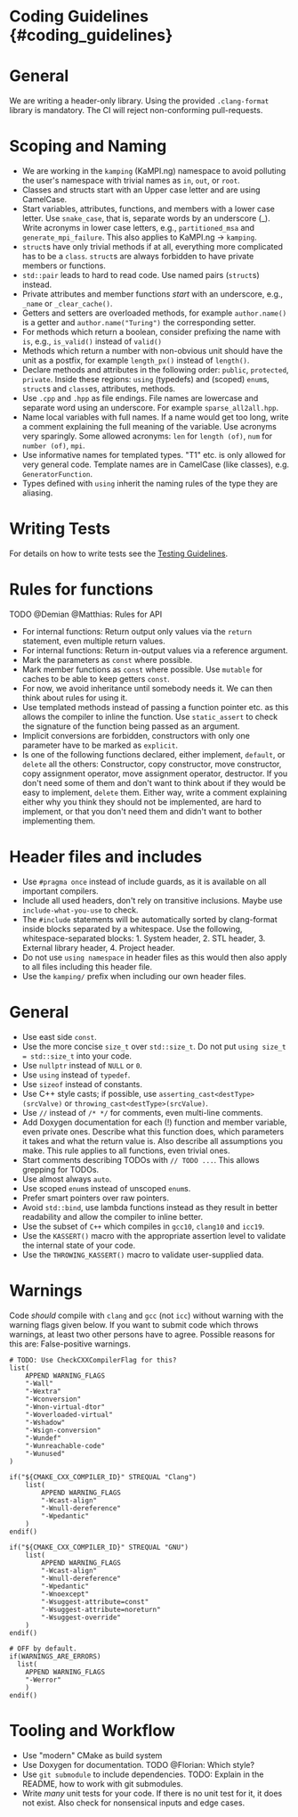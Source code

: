 Coding Guidelines {#coding_guidelines}
============
# General
We are writing a header-only library.
Using the provided `.clang-format` library is mandatory. The CI will reject non-conforming pull-requests.


# Scoping and Naming
* We are working in the `kamping` (KaMPI.ng) namespace to avoid polluting the user's namespace with trivial names as `in`, `out`, or `root`.
* Classes and structs start with an Upper case letter and are using CamelCase.
* Start variables, attributes, functions, and members with a lower case letter. Use `snake_case`, that is, separate words by an underscore (\_). Write acronyms in lower case letters, e.g., `partitioned_msa` and `generate_mpi_failure`. This also applies to KaMPI.ng -> `kamping`.
* `struct`s have only trivial methods if at all, everything more complicated has to be a `class`. `struct`s are always forbidden to have private members or functions.
* `std::pair` leads to hard to read code. Use named pairs (`struct`s) instead.
* Private attributes and member functions *start* with an underscore, e.g., `_name` or `_clear_cache()`.
* Getters and setters are overloaded methods, for example `author.name()` is a getter and `author.name("Turing")` the corresponding setter.
* For methods which return a boolean, consider prefixing the name with `is`, e.g., `is_valid()` instead of `valid()`
* Methods which return a number with non-obvious unit should have the unit as a postfix, for example `length_px()` instead of `length()`.
* Declare methods and attributes in the following order: `public`, `protected`, `private`. Inside these regions: `using` (typedefs) and (scoped) `enum`s, `struct`s and `class`es, attributes, methods.
* Use `.cpp` and `.hpp` as file endings. File names are lowercase and separate word using an underscore. For example `sparse_all2all.hpp`.
* Name local variables with full names. If a name would get too long, write a comment explaining the full meaning of the variable. Use acronyms very sparingly. Some allowed acronyms: `len` for `length (of)`, `num` for `number (of)`, `mpi`.
* Use informative names for templated types. "T1" etc. is only allowed for very general code. Template names are in CamelCase (like classes), e.g. `GeneratorFunction`.
* Types defined with `using` inherit the naming rules of the type they are aliasing.

# Writing Tests
For details on how to write tests see the [Testing Guidelines](testing_guidelines.md).

# Rules for functions
TODO \@Demian \@Matthias: Rules for API
* For internal functions: Return output only values via the `return` statement, even multiple return values.
* For internal functions: Return in-output values via a reference argument.
* Mark the parameters as `const` where possible.
* Mark member functions as `const` where possible. Use `mutable` for caches to be able to keep getters `const`. 
* For now, we avoid inheritance until somebody needs it. We can then think about rules for using it.
* Use templated methods instead of passing a function pointer etc. as this allows the compiler to inline the function. Use `static_assert` to check the signature of the function being passed as an argument.
* Implicit conversions are forbidden, constructors with only one parameter have to be marked as `explicit`.
* Is one of the following functions declared, either implement, `default`, or `delete` all the others: Constructor, copy constructor, move constructor, copy assignment operator, move assignment operator, destructor. If you don't need some of them and don't want to think about if they would be easy to implement, `delete` them. Either way, write a comment explaining either why you think they should not be implemented, are hard to implement, or that you don't need them and didn't want to bother implementing them.

# Header files and includes
* Use `#pragma once` instead of include guards, as it is available on all important compilers.
* Include all used headers, don't rely on transitive inclusions. Maybe use `include-what-you-use` to check.
* The `#include` statements will be automatically sorted by clang-format inside blocks separated by a whitespace. Use the following, whitespace-separated blocks: 1. System header, 2. STL header, 3. External library header, 4. Project header.
* Do not use `using namespace` in header files as this would then also apply to all files including this header file.
* Use the `kamping/` prefix when including our own header files.

# General
* Use east side `const`.
* Use the more concise `size_t` over `std::size_t`. Do not put `using size_t = std::size_t` into your code.
* Use `nullptr` instead of `NULL` or `0`.
* Use `using` instead of `typedef`.
* Use `sizeof` instead of constants.
* Use C++ style casts; if possible, use `asserting_cast<destType>(srcValve)` or `throwing_cast<destType>(srcValue)`.
* Use `//` instead of `/* */` for comments, even multi-line comments.
* Add Doxygen documentation for each (!) function and member variable, even private ones. Describe what this function does, which parameters it takes and what the return value is. Also describe all assumptions you make. This rule applies to all functions, even trivial ones.
* Start comments describing TODOs with `// TODO ...`. This allows grepping for TODOs.
* Use almost always `auto`.
* Use scoped `enum`s instead of unscoped `enum`s.
* Prefer smart pointers over raw pointers.
* Avoid `std::bind`, use lambda functions instead as they result in better readability and allow the compiler to inline better.
* Use the subset of `C++` which compiles in `gcc10`, `clang10` and `icc19`.
* Use the `KASSERT()` macro with the appropriate assertion level to validate the internal state of your code.
* Use the `THROWING_KASSERT()` macro to validate user-supplied data.

# Warnings
Code *should* compile with `clang` and `gcc` (not `icc`) without warning with the warning flags given below. If you want to submit code which throws warnings, at least two other persons have to agree. Possible reasons for this are: False-positive warnings.

```
# TODO: Use CheckCXXCompilerFlag for this?
list(
    APPEND WARNING_FLAGS
    "-Wall"
    "-Wextra"
    "-Wconversion"
    "-Wnon-virtual-dtor"
    "-Woverloaded-virtual"
    "-Wshadow"
    "-Wsign-conversion"
    "-Wundef"
    "-Wunreachable-code"
    "-Wunused"
)

if("${CMAKE_CXX_COMPILER_ID}" STREQUAL "Clang")
    list(
        APPEND WARNING_FLAGS
        "-Wcast-align"
        "-Wnull-dereference"
        "-Wpedantic"
    )
endif()

if("${CMAKE_CXX_COMPILER_ID}" STREQUAL "GNU")
    list(
        APPEND WARNING_FLAGS
        "-Wcast-align"
        "-Wnull-dereference"
        "-Wpedantic"
        "-Wnoexcept"
        "-Wsuggest-attribute=const"
        "-Wsuggest-attribute=noreturn"
        "-Wsuggest-override"
    )
endif()

# OFF by default.
if(WARNINGS_ARE_ERRORS)
  list(
    APPEND WARNING_FLAGS
    "-Werror"
    )
endif()
```

# Tooling and Workflow
* Use "modern" CMake as build system
* Use Doxygen for documentation. TODO \@Florian: Which style?
* Use `git submodule` to include dependencies. TODO: Explain in the README, how to work with git submodules.
* Write *many* unit tests for your code. If there is no unit test for it, it does not exist. Also check for nonsensical inputs and edge cases.
